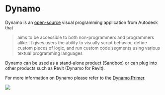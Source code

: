 # Dynamo

Dynamo is an [open-source](https://github.com/DynamoDS/Dynamo) visual programming application from Autodesk that

> aims to be accessible to both non-programmers and programmers alike. It gives users the ability to visually script behavior, define custom pieces of logic, and run custom code segments using various textual programming languages

Dynamo can be used as a stand-alone product \(Sandbox\) or can plug into other products such as Revit \(Dynamo for Revit\).

For more information on Dynamo please refer to the [Dynamo Primer](http://primer.dynamobim.org/).

![](../.gitbook/assets/dynamo_logo_dark-trim.png)

